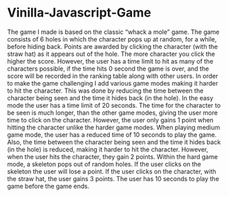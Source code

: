 # Vinilla-Javascript-Game

The game I made is based on the classic “whack a mole” game. The game consists of 6 holes in which the character pops up at random, for a while, before hiding back. Points are awarded by clicking the character (with the straw hat) as it appears out of the hole. The more character you click the higher the score. However, the user has a time limit to hit as many of the characters possible, if the time hits 0 second the game is over, and the score will be recorded in the ranking table along with other users.
In order to make the game challenging I add various game modes making it harder to hit the character. This was done by reducing the time between the character being seen and the time it hides back (in the hole).
In the easy mode the user has a time limit of 20 seconds. The time for the character to be seen is much longer, than the other game modes, giving the user more time to click on the character. However, the user only gains 1 point when hitting the character unlike the harder game modes.
When playing medium game mode, the user has a reduced time of 10 seconds to play the game. Also, the time between the character being seen and the time it hides back (in the hole) is reduced, making it harder to hit the character. However, when the user hits the character, they gain 2 points.
Within the hard game mode, a skeleton pops out of random holes. If the user clicks on the skeleton the user will lose a point. If the user clicks on the character, with the straw hat, the user gains 3 points. The user has 10 seconds to play the game before the game ends.
